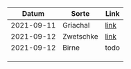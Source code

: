 | Datum      | Sorte     | Link                                 |
| ---------- | --------- | ------------------------------------ |
| 2021-09-11 | Griachal  | [link](20210911_griachal/README.md)  |
| 2021-09-12 | Zwetschke | [link](20210912_zwetschke/README.md) |
| 2021-09-12 | Birne     | todo                                 |
|            |           |                                      |
|            |           |                                      |
|            |           |                                      |